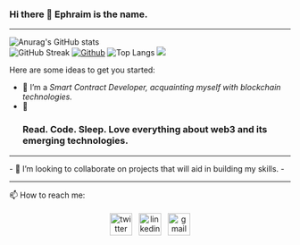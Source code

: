 ### Hi there 👋 Ephraim is the name.

<hr/>
<!-- **Ephraim-nonso/Ephraim-nonso** is a ✨ _special_ ✨ repository because its `README.md` (this file) appears on your GitHub profile.
 -->
 
 ![Anurag's GitHub stats](https://github-readme-stats.vercel.app/api?username=Ephraim-nonso&show_icons=true&theme=radical)       
 ![GitHub Streak](https://github-readme-streak-stats.herokuapp.com/?user=Ephraim-nonso&theme=github_dark)
 [![Github](https://img.shields.io/github/followers/Ephraim-nonso?label=Follow&style=social)](https://github.com/Ephraim-nonso)
 ![Top Langs](https://github-readme-stats.vercel.app/api/top-langs/?username=Ephraim-nonso&theme=tokyonight)
 ![](https://visitor-badge.laobi.icu/badge?page_id=Ephraim-nonso.Ephraim-nonso)


Here are some ideas to get you started:

- 🔭 I’m a <em>Smart Contract Developer, acquainting myself with blockchain technologies.</em>
- 🌱 <h3>Read. Code. Sleep. Love everything about web3 and its emerging technologies.
<hr/>
- 👯 I’m looking to collaborate on projects that will aid in building my skills. 
- <hr/>
<!-- - 🤔 I’m looking for help with ... -->
<!-- - 💬 Ask me about ... -->
📫 How to reach me: 
 
 <p align="center">
<a href="https://twitter.com/iamephraim_js"><img src="https://cdn.jsdelivr.net/npm/simple-icons@v3/icons/twitter.svg" alt="twitter" height="40" style="vertical-align:top; margin:4px"></a>
 <a href="https://linkedin.com/in/chukwu-ephraim-chinonso" target="_blank" rel="noopener noreferrer"> <img src="https://cdn.jsdelivr.net/npm/simple-icons@v3/icons/linkedin.svg" alt="linkedin" height="40" style="vertical-align:top; margin:4px"></a>
 <a href="mailto:chukwuchinonsoephraim@gmail.com"> <img src="https://cdn.jsdelivr.net/npm/simple-icons@v3/icons/gmail.svg" alt="gmail" height="40" style="vertical-align:top; margin:4px"></a>
</p>
 

<!-- - ⚡ Fun fact:  -->

